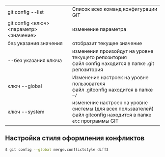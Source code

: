 
| | |
|-|-|
|git config --list|Список всех команд конфигурации GIT|
|git config <ключ> <параметр> <значение>|изменение параметра|
|без указания значения|отобразит текущее значение|
|--без указания ключа|изменения произойдут на уровне текущего репозитория<br>файл config находится в папке .git репозитория|
|ключ --global|Изменение настроек на уровне пользователя<br>файл .gitconfig находится в папке `~/`|
|ключ --system|изменение настроек на уровне системы (для всех пользвателей)<br>файл gitconfig находится в папке `etc` программы GIT|


## Настройка стиля оформления конфликтов

```bash
$ git config --global merge.conflictstyle diff3
```
